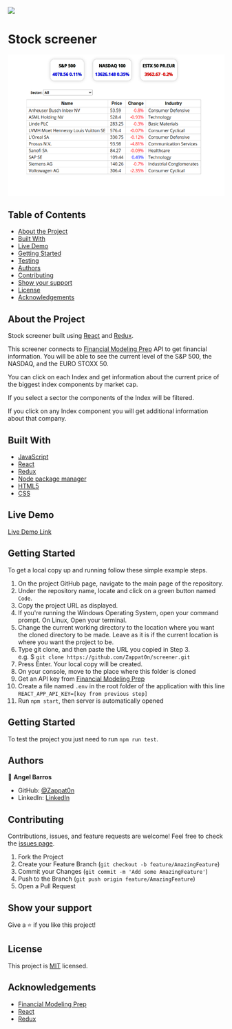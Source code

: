 ![](https://img.shields.io/badge/Microverse-blueviolet)

# Stock screener

![Top Page Screenshot](./src/assets/screenshot.png)

## Table of Contents

- [About the Project](#about-the-project)
- [Built With](#built-with)
- [Live Demo](#live-demo)
- [Getting Started](#getting-started)
- [Testing](#testing)
- [Authors](#authors)
- [Contributing](#contributing)
- [Show your support](#show-your-support)
- [License](#license)
- [Acknowledgements](#acknowledgements)

## About the Project

Stock screener built using [React](https://reactjs.org/) and [Redux](https://redux.js.org/).

This screener connects to [Financial Modeling Prep](https://financialmodelingprep.com/) API to get financial information.
You will be able to see the current level of the S&P 500, the NASDAQ, and the EURO STOXX 50.

You can click on each Index and get information about the current price of the biggest index components by market cap.

If you select a sector the components of the Index will be filtered.

If you click on any Index component you will get additional information about that company.

## Built With

- [JavaScript](https://en.wikipedia.org/wiki/JavaScript)
- [React](https://reactjs.org/)
- [Redux](https://redux.js.org/)
- [Node package manager](https://www.npmjs.com/)
- [HTML5](https://en.wikipedia.org/wiki/HTML5)
- [CSS](https://www.w3schools.com/Css/)

## Live Demo

[Live Demo Link](https://zappat0n.github.io/screener/)

## Getting Started

To get a local copy up and running follow these simple example steps.

1. On the project GitHub page, navigate to the main page of the repository.
2. Under the repository name, locate and click on a green button named `Code`.
3. Copy the project URL as displayed.
4. If you're running the Windows Operating System, open your command prompt. On Linux, Open your terminal.
5. Change the current working directory to the location where you want the cloned directory to be made. Leave as it is if the current location is where you want the project to be.
6. Type git clone, and then paste the URL you copied in Step 3. <br>
   e.g. $ `git clone https://github.com/Zappat0n/screener.git`
7. Press Enter. Your local copy will be created.
8. On your console, move to the place where this folder is cloned
9. Get an API key from [Financial Modeling Prep](https://financialmodelingprep.com/developer)
10. Create a file named `.env` in the root folder of the application with this line `REACT_APP_API_KEY=[key from previous step]`
11. Run `npm start`, then server is automatically opened

## Getting Started

To test the project you just need to run `npm run test`.

## Authors

👤 **Angel Barros**

- GitHub: [@Zappat0n](https://github.com/Zappat0n)
- LinkedIn: [LinkedIn](https://www.linkedin.com/in/angel-barros/)

## Contributing

Contributions, issues, and feature requests are welcome!
Feel free to check the [issues page](../../issues).

1. Fork the Project
2. Create your Feature Branch (`git checkout -b feature/AmazingFeature`)
3. Commit your Changes (`git commit -m 'Add some AmazingFeature'`)
4. Push to the Branch (`git push origin feature/AmazingFeature`)
5. Open a Pull Request

## Show your support

Give a ⭐️ if you like this project!

## License

This project is [MIT](./LICENSE) licensed.

## Acknowledgements

- [Financial Modeling Prep](https://financialmodelingprep.com/developer)
- [React](https://reactjs.org/)
- [Redux](https://redux.js.org/)
